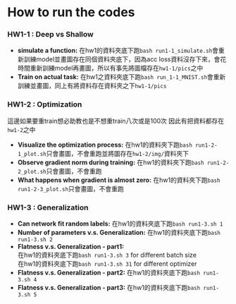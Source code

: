 How to run the codes
===

### HW1-1 : Deep vs Shallow
- **simulate a function:**
	  在hw1的資料夾底下跑`bash run1-1_simulate.sh`會重新訓練model並畫圖存在同個資料夾底下，因為acc loss資料沒存下來，會花時間重新訓練model再畫圖，所以有事先將圖檔存在`hw1-1/pics`之中
- **Train on actual task:**
		在hw1之資料夾底下跑`bash run_1-1_MNIST.sh`會重新訓練並畫圖，同上有將資料存在資料夾之下`hw1-1/pics`

### HW1-2 : Optimization
這邊如果要重train想必助教也是不想重train八次或是100次
因此有把資料都存在`hw1-2`之中
- **Visualize the optimization process:**
		在hw1的資料夾下跑`bash run1-2-1_plot.sh`只會畫圖，不會重跑並將圖存在`hw1-2/img/`資料夾下
- **Observe gradient norm during training:**
		在hw1的資料夾下跑`bash run1-2-2_plot.sh`只會畫圖，不會重跑
- **What happens when gradient is almost zero:**
		在hw1的資料夾下跑`bash run1-2-3_plot.sh`只會畫圖，不會重跑
### HW1-3 : Generalization
- **Can network fit random labels:**
	在hw1的資料夾底下跑`bash run1-3.sh 1`
- **Number of parameters v.s. Generalization:**
	在hw1的資料夾底下跑`bash run1-3.sh 2`
- **Flatness v.s. Generalization - part1:**<br>
	在hw1的資料夾底下跑`bash run1-3.sh 3` for different batch size<br>
	在hw1的資料夾底下跑`bash run1-3.sh 31` for different optimizer
- **Flatness v.s. Generalization - part2:**
	在hw1的資料夾底下跑`bash run1-3.sh 4`
- **Flatness v.s. Generalization - part3:**
	在hw1的資料夾底下跑`bash run1-3.sh 5`
